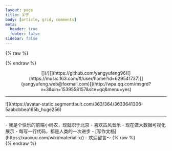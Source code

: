 ```yaml
---
layout: page
title: 关于
body: [article, grid, comments]
meta:
  header: true
  footer: false
sidebar: false
---
```


{% raw %}<div class="aboutme">{% endraw %}
<center class="group">[<i class="fas fa-home"></i>](/)[<i class="fab fa-github"></i>](https://github.com/yangyufeng96)[<i class="fas fa-headphones"></i>](https://music.163.com/#/user/home?id=629541737)[<i class="fas fa-envelope"></i>](yangyufeng.web@foxmail.com)[<i class="fab fa-qq"></i>](http://wpa.qq.com/msgrd?v=3&uin=1539558157&site=qq&menu=yes)</center>
<hr>
![](https://avatar-static.segmentfault.com/363/364/3633641306-5aabcbbea165b_huge256)
<hr>
- 我是个快乐的前端小码农，现就职于北京
- 喜欢古风音乐
- 现在做大数据可视化展示
- 每写一行代码，都是人类的一次进步
- [写作文档](https://xaoxuu.com/wiki/material-x/)
- 欢迎留言～
{% raw %}</div>{% endraw %}